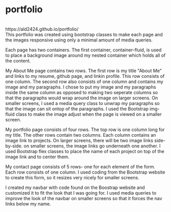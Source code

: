 # portfolio
<br>
https://ald2424.github.io/portfolio/
<br>
This portfolio was created using bootstrap classes to make each page and the images responsive using only a minimal amount of media queries.

Each page has two containers.  The first container, container-fluid, is used to place a background image around my nested container which holds all of the content.
 
My About Me page contains two rows. The first row is my title "About Me" and links to my resume, github page, and linkin profile.  This row consists of one column.  The second row also consists of one column and contains my image and my paragraphs. I chose to 
put my image and my paragraphs inside the same column as opposed to making two seperate columns so that the paragraphs would wrap around the image on larger screens.  On smaller screens, I used a media query
class to unwrap my paragraphs so that the image can sit ontop of the paragraphs.  I used the Bootstrap img-fluid class to make the image adjust when the page is viewed on a smaller screen.

My portfolio page consists of four rows.  The top row is one column long for my title.  The other rows contain two columns. Each column contains an image link to projects. On larger screens, there will be two image links side-by-side.
on smaller screens, the image links go underneath one another. I used Bootstrap flex classes to place the name of each project on top of the image link and to center them.  

My contact page consists of 5 rows- one for each element of the form.  Each row consists of one column.  I used coding from the Bootstrap website to create this form,
so it resizes very nicely for smaller screens.  

I created my navbar with code found on the Boostrap website and customized it to fit the look that I was going for.  I used media queries to improve the look of the navbar
on smaller screens so that it forces the nav links below my name.  
